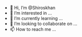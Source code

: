- 👋 Hi, I’m @Shiroskhan
- 👀 I’m interested in ...
- 🌱 I’m currently learning ...
- 💞️ I’m looking to collaborate on ...
- 📫 How to reach me ...

<!---
Shiroskhan/Shiroskhan is a ✨ special ✨ repository because its `README.md` (this file) appears on your GitHub profile.
You can click the Preview link to take a look at your changes.
--->
